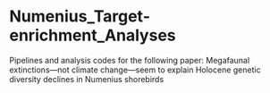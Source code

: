 # Numenius_Target-enrichment_Analyses
Pipelines and analysis codes for the following paper:
Megafaunal extinctions—not climate change—seem to explain Holocene genetic diversity declines in Numenius shorebirds
